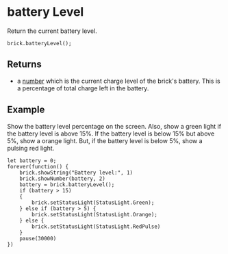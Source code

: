 # battery Level

Return the current battery level.

```sig
brick.batteryLevel();
```

## Returns

* a [number](/types/number) which is the current charge level of the brick's battery. This is a percentage of total charge left in the battery.

## Example

Show the battery level percentage on the screen. Also, show a green light if the battery level is above 15%. If the battery level is below 15% but above 5%, show a orange light. But, if the battery level is below 5%, show a pulsing red light.

```blocks
let battery = 0;
forever(function() {
    brick.showString("Battery level:", 1)
    brick.showNumber(battery, 2)
    battery = brick.batteryLevel();
    if (battery > 15)
    {
        brick.setStatusLight(StatusLight.Green);
    } else if (battery > 5) {
        brick.setStatusLight(StatusLight.Orange);
    } else {
        brick.setStatusLight(StatusLight.RedPulse)
    }
    pause(30000)
})
```